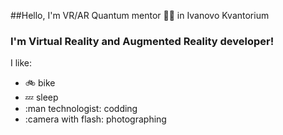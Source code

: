 ##Hello, I'm VR/AR Quantum mentor :man_teacher: in Ivanovo Kvantorium

### I'm Virtual Reality and Augmented Reality developer!

I like:
- :bike: bike
- :zzz: sleep
- :man technologist: codding
- :camera with flash: photographing